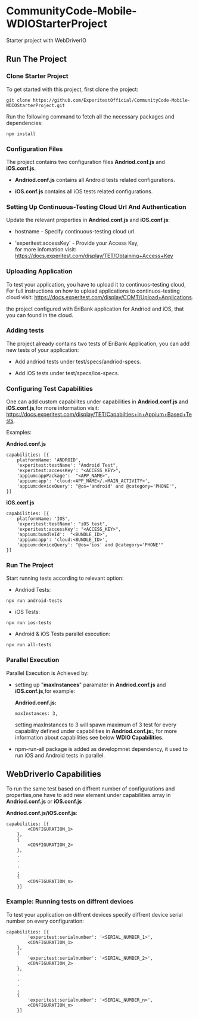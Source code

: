 # CommunityCode-Mobile-WDIOStarterProject
Starter project with WebDriverIO

## Run The Project
### Clone Starter Project

To get started with this project, first clone the project:

```
git clone https://github.com/ExperitestOfficial/CommunityCode-Mobile-WDIOStarterProject.git
```

Run the following command to fetch all the necessary packages and dependencies:

```
npm install
```

### Configuration Files

The project contains two configuration files **Andriod.conf.js** and **iOS.conf.js**.

- **Andriod.conf.js** contains all Android tests related configurations.

- **iOS.conf.js** contains all iOS tests related configurations.

### Setting Up Continuous-Testing Cloud Url And Authentication

Update the relevant properties in **Andriod.conf.js** and **iOS.conf.js**:

- hostname - Specify continuous-testing cloud url.

- 'experitest:accessKey' - Provide your Access Key,  
  for more infomation visit: https://docs.experitest.com/display/TET/Obtaining+Access+Key

### Uploading Application

To test your application, you have to upload it to continuos-testing cloud, 
For full instructions on how to upload applications to continuos-testing cloud visit: https://docs.experitest.com/display/COMT/Upload+Applications.

the project configured with EriBank application for Andriod and iOS, that you can found in the cloud.

### Adding tests

The project already contains two tests of EriBank Application, you can add new tests of your application:

- Add andriod tests under test/specs/andriod-specs.

- Add iOS tests under test/specs/ios-specs.

### Configuring Test Capabilities

One can add custom capabilites under capabilities in **Andriod.conf.js** and **iOS.conf.js**,for more information visit: https://docs.experitest.com/display/TET/Capabilties+in+Appium+Based+Tests.

Examples:

**Andriod.conf.js**
```
capabilities: [{
    platformName: 'ANDROID',
    'experitest:testName': "Android Test",
    'experitest:accessKey': "<ACCESS_KEY>",
    'appium:appPackage':  "<APP_NAME>",
    'appium:app': 'cloud:<APP_NAME>/.<MAIN_ACTIVITY>',
    'appium:deviceQuery': "@os='android' and @category='PHONE'",
}]
```

**iOS.conf.js**
```
capabilities: [{
    platformName: 'IOS',
    'experitest:testName': "iOS test",
    'experitest:accessKey': "<ACCESS_KEY>",
    'appium:bundleId':  "<BUNDLE_ID>",
    'appium:app': 'cloud:<BUNDLE_ID>',
    'appium:deviceQuery': "@os='ios' and @category='PHONE'"
}]
```

### Run The Project

Start running tests according to relevant option:

- Andriod Tests:

```
npx run android-tests
```

- iOS Tests:

```
npx run ios-tests
```

- Android & iOS Tests parallel execution:

```
npx run all-tests
```

### Parallel Execution

Parallel Execution is Achieved by:

- setting up "**maxInstances**" paramater in **Andriod.conf.js** and **iOS.conf.js**,for example:

  **Andriod.conf.js:**
  ```
  maxInstances: 3,
  ```
  
  setting maxInstances to 3 will spawn maximum of 3 test for every capability defined under capabilities in **Andriod.conf.js:**,
  for more information about capabilities see below **WDIO Capabilities**.

- npm-run-all package is added as developmnet dependency, it used to run iOS and Android tests in parallel. 


## WebDriverIo Capabilities 

To run the same test based on diffrent number of configurations and properties,one have to add new element under capabilities array in
**Andriod.conf.js** or **iOS.conf.js**

**Andriod.conf.js/iOS.conf.js**:
```
capabilities: [{
        <CONFIGURATION_1>
    },
    {
        <CONFIGURATION_2>
    },
    .
    .
    .
    ,
    {
        <CONFIGURATION_n>
    }]
```

### Example: Running tests on diffrent devices

To test your application on diffrent devices specify diffrent device serial number on every configuration: 

```
capabilities: [{
        'experitest:serialnumber': '<SERIAL_NUMBER_1>',
        <CONFIGURATION_1>
    },
    {
        'experitest:serialnumber': '<SERIAL_NUMBER_2>',
        <CONFIGURATION_2>
    },
    .
    .
    .
    ,
    {
        'experitest:serialnumber': '<SERIAL_NUMBER_n>',
        <CONFIGURATION_n>
    }]
```


  

